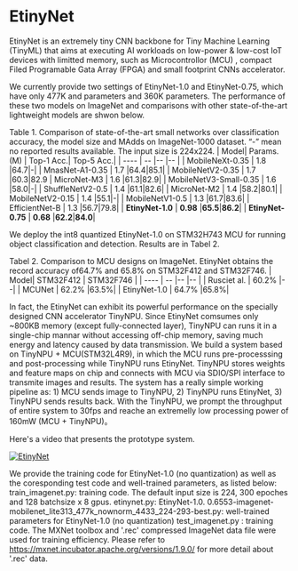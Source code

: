 # EtinyNet

EtinyNet is an extremely tiny CNN backbone for Tiny Machine Learning (TinyML) that aims at executing AI workloads on low-power & low-cost IoT devices with limitted memory, such as Microcontrollor (MCU) , compact Filed Programable Gata Array (FPGA) and small footprint CNNs accelerator. 

We currently provide two settings of EtinyNet-1.0 and EtinyNet-0.75, which have only 477K and parameters and 360K parameters. The performance of these two models on ImageNet and comparisons with other state-of-the-art lightweight models are shwon below.

Table 1. Comparison of state-of-the-art small networks over classification accuracy, the model size and MAdds on ImageNet-1000 dataset. “-” mean no reported results available. The input size is 224x224.
| Model| Params.(M) |  Top-1 Acc.| Top-5 Acc.|
| ---- | -- |-- |-- |
| MobileNeXt-0.35 | 1.8 |64.7|-|
| MnasNet-A1-0.35 | 1.7 |64.4|85.1|
| MobileNetV2-0.35 | 1.7 |60.3|82.9
| MicroNet-M3 | 1.6 |61.3|82.9|
| MobileNetV3-Small-0.35 | 1.6 |58.0|-|
| ShuffleNetV2-0.5 | 1.4 |61.1|82.6|
| MicroNet-M2 | 1.4 |58.2|80.1|
| MobileNetV2-0.15 | 1.4 |55.1|-|
| MobileNetV1-0.5 | 1.3 |61.7|83.6|
| EfficientNet-B | 1.3 |56.7|79.8|
| **EtinyNet-1.0** | **0.98** |**65.5**|**86.2**|
| **EtinyNet-0.75** | **0.68** |**62.2**|**84.0**|



We deploy the int8 quantized EtinyNet-1.0 on STM32H743 MCU for running object classification and detection. Results are in Tabel 2.

Tabel 2. Comparison to MCU designs on ImageNet. EtinyNet obtains the record accuracy of64.7% and 65.8% on STM32F412 and STM32F746.
| Model| STM32F412 |  STM32F746 |
| ---- | -- |-- |-- |
| Rusciet al.  | 60.2% |--|
| MCUNet       | 62.2% |63.5%|
| EtinyNet-1.0 | 64.7% |65.8%|

In fact, the EtinyNet can exhibit its powerful performance on the specially designed CNN accelerator TinyNPU. Since EtinyNet comsumes only ~800KB memory (except fully-connected layer), TinyNPU can runs it in a single-chip mannar without accessing off-chip memory, saving much energy and latency caused by data transmission. We build a system based on TinyNPU + MCU(STM32L4R9), in which the MCU runs pre-processsing and post-processing while TinyNPU runs EtinyNet. TinyNPU stores weights and feature maps on chip and connects with MCU via SDIO/SPI interface to transmite images and results. The system has a really simple working pipeline as: 1) MCU sends image to TinyNPU, 2) TinyNPU runs EtinyNet, 3) TinyNPU sends results back. With the TinyNPU, we prompt the throughput of entire system to 30fps and reache an extremelly low processing power of 160mW (MCU + TinyNPU)。

Here's a video that presents the prototype system.

[![EtinyNet](https://i9.ytimg.com/vi/mIZPxtJ-9EY/mq3.jpg?sqp=COju4ZAG&rs=AOn4CLDglN9ujGc3h1syZAd-s9PNYzD9-Q)](https://www.youtube.com/watch?v=mIZPxtJ-9EY)


We provide the training code for EtinyNet-1.0 (no quantization) as well as the coresponding test code and well-trained parameters, as listed below:
train_imagenet.py: training code. The default input size is 224, 300 epoches and  128 batchsize x 8 gpus.
etinynet.py: EtinyNet-1.0.
0.6553-imagenet-mobilenet_lite313_477k_nownorm_4433_224-293-best.py: well-trained parameters for EtinyNet-1.0 (no quantization)
test_imagenet.py : training code.
The MXNet toolbox and '.rec' compressed ImageNet data file were used for training efficiency. Please refer to https://mxnet.incubator.apache.org/versions/1.9.0/ for more detail about '.rec' data.


